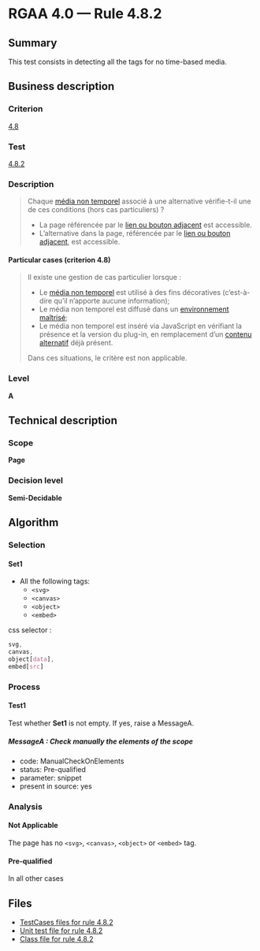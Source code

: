 # RGAA 4.0 — Rule 4.8.2

## Summary

This test consists in detecting all the tags for no time-based media.

## Business description

### Criterion

[4.8](https://www.numerique.gouv.fr/publications/rgaa-accessibilite/methode/criteres/#crit-4-8)

### Test

[4.8.2](https://www.numerique.gouv.fr/publications/rgaa-accessibilite/methode/criteres/#test-4-8-2)

### Description

> Chaque [média non temporel](https://www.numerique.gouv.fr/publications/rgaa-accessibilite/methode/glossaire/#media-non-temporel) associé à une alternative vérifie-t-il une de ces conditions (hors cas particuliers) ?
> 
> * La page référencée par le [lien ou bouton adjacent](https://www.numerique.gouv.fr/publications/rgaa-accessibilite/methode/glossaire/#lien-ou-bouton-adjacent) est accessible.
> * L’alternative dans la page, référencée par le [lien ou bouton adjacent](https://www.numerique.gouv.fr/publications/rgaa-accessibilite/methode/glossaire/#lien-ou-bouton-adjacent), est accessible.

#### Particular cases (criterion 4.8)

> Il existe une gestion de cas particulier lorsque :
> 
> * Le [média non temporel](https://www.numerique.gouv.fr/publications/rgaa-accessibilite/methode/glossaire/#media-non-temporel) est utilisé à des fins décoratives (c’est-à-dire qu’il n’apporte aucune information);
> * Le média non temporel est diffusé dans un [environnement maîtrisé](https://www.numerique.gouv.fr/publications/rgaa-accessibilite/methode/glossaire/#environnement-maitrise);
> * Le média non temporel est inséré via JavaScript en vérifiant la présence et la version du plug-in, en remplacement d’un [contenu alternatif](https://www.numerique.gouv.fr/publications/rgaa-accessibilite/methode/glossaire/#contenu-alternatif) déjà présent.
> 
> Dans ces situations, le critère est non applicable.

### Level

**A**


## Technical description

### Scope

**Page**

### Decision level

**Semi-Decidable**


## Algorithm

### Selection

#### Set1
- All the following tags:
  - `<svg>`
  - `<canvas>`
  - `<object>`
  - `<embed>`
  
css selector :
```css
svg, 
canvas,
object[data],
embed[src]
```

### Process

#### Test1

Test whether **Set1** is not empty. If yes, raise a MessageA.

##### MessageA : Check manually the elements of the scope

- code: ManualCheckOnElements
- status: Pre-qualified
- parameter: snippet
- present in source: yes

### Analysis

#### Not Applicable

The page has no `<svg>`, `<canvas>`, `<object>` or `<embed>` tag.

#### Pre-qualified

In all other cases


## Files

- [TestCases files for rule 4.8.2](https://gitlab.com/asqatasun/Asqatasun/-/tree/master/rules/rules-rgaa4.0/src/test/resources/testcases/rgaa40/Rgaa40Rule040802/)
- [Unit test file for rule 4.8.2](https://gitlab.com/asqatasun/Asqatasun/-/blob/master/rules/rules-rgaa4.0/src/test/java/org/asqatasun/rules/rgaa40/Rgaa40Rule040802Test.java)
- [Class file for rule 4.8.2](https://gitlab.com/asqatasun/Asqatasun/-/blob/master/rules/rules-rgaa4.0/src/main/java/org/asqatasun/rules/rgaa40/Rgaa40Rule040802.java)


